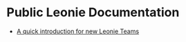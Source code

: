 # Public Leonie Documentation

- [A quick introduction for new Leonie Teams](https://github.com/htl-leonding/2018-leonie/blob/master/Documentation/New%20Team%20Introduction.md)
